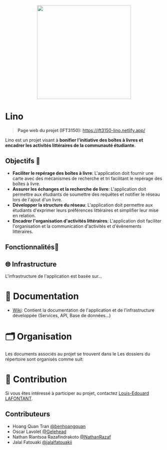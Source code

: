 <br/>
<p align="center">
    <img src="assets/logo.png" width="300">
</p>

# Lino

> **Page web du projet (IFT3150):** https://ift3150-lino.netlify.app/

Lino est un projet visant à **bonifier l'initiative des boîtes à livres et encadrer les activités littéraires de la communauté étudiante**.

## Objectifs 🎯

- **Faciliter le repérage des boîtes à livre**: L'application doit fournir une carte avec des mécanismes de recherche et tri facilitant le repérage des boîtes à livre.
- **Assurer les échanges et la recherche de livre**: L'application doit permettre aux étudiants de soumettre des requêtes et notifier le réseau lors de l'ajout d'un livre.
- **Développer la structure du réseau**: L'application doit permettre aux étudiants d'exprimer leurs préférences littéraires et simplifier leur mise en relation.
- **Encadrer l'organisation d'activités littéraires**: L'application doit faciliter l'organisation et la communication d'activités et d'évènements littéraires.

## Fonctionnalités📱


## 🌐 Infrastructure

L'infrastructure de l'application est basée sur...

<!-- TODO -->

# 📘 Documentation

<!-- - Dossier Drive: Contient la documentation du projet -->
- [Wiki](https://github.com/ceduni/lino/wiki): Contient la documentation de l'application et de l'infrastructure développée (Services, API, Base de données...)

# 🗂️ Organisation

Les documents associés au projet se trouvent dans le 
Les dossiers du répertoire sont organisés comme suit:

<!-- TODO -->

# 🌟 Contribution

Si vous êtes intéressé à participer au projet, contactez [Louis-Edouard LAFONTANT](mailto:louis.edouard.lafontant@umontreal.ca).

## Contributeurs

- Hoang Quan Tran [@benhoangquan](https://github.com/benhoangquan)
- Oscar Lavolet [@Gelehead](https://github.com/Gelehead)
- Nathan Riantsoa Razafindrakoto [@NathanRazaf](https://github.com/NathanRazaf)
- Jalal Fatouaki [@jalalfatouakii](https://github.com/jalalfatouakii)
